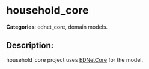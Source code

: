 # household_core 

**Categories**: ednet_core, domain models. 

## Description: 
household_core project uses 
[EDNetCore](https://github.com/context-dev/ednet_core) for the model.